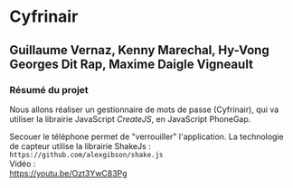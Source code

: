 # Cyfrinair

## Guillaume Vernaz, Kenny Marechal, Hy-Vong Georges Dit Rap, Maxime Daigle Vigneault

### Résumé du projet

Nous allons réaliser un gestionnaire de mots de passe (Cyfrinair), qui va utiliser la librairie JavaScript *CreateJS*, en JavaScript PhoneGap.

Secouer le téléphone permet de "verrouiller" l'application.
La technologie de capteur utilise la librairie ShakeJs : 
```https://github.com/alexgibson/shake.js```
<br>
Vidéo : <br>
https://youtu.be/Ozt3YwC83Pg
